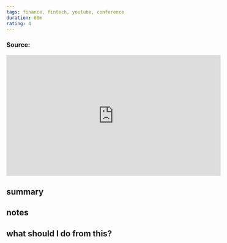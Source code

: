 ```yaml
---
tags: finance, fintech, youtube, conference
duration: 60m
rating: 4
---
```



### Source: 
<iframe width="560" height="315" src="https://www.youtube.com/embed/cYdR8R50DVQ" title="YouTube video player" frameborder="0" allow="accelerometer; autoplay; clipboard-write; encrypted-media; gyroscope; picture-in-picture" allowfullscreen></iframe>


## summary

## notes

## what should I do from this? 

